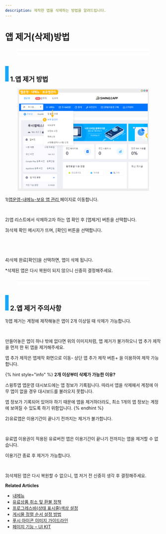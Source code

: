 ```yaml
---
description: 제작한 앱을 삭제하는 방법을 알려드립니다.
---
```


# 앱 제거(삭제)방법

<figure><img src="../../../.gitbook/assets/구분선 (2) (1).PNG" alt=""><figcaption></figcaption></figure>

## ![](<../../../.gitbook/assets/image (2) (1).png>) 1.앱 제거 방법

<figure><img src="../../../.gitbook/assets/앱제거1.png" alt=""><figcaption></figcaption></figure>

1\)[앱운영-내메뉴-보유 앱 관리 ](http://www.swing2app.co.kr/view/app\_stat)페이지로 이동합니다.



<figure><img src="https://wp.swing2app.co.kr/wp-content/uploads/2023/01/%EC%95%B1%EC%A0%9C%EA%B1%B02.png" alt=""><figcaption></figcaption></figure>

2\)앱 리스트에서 삭제하고자 하는 앱 확인 후 \[앱제거] 버튼을 선택합니다.

3\)삭제 확인 메시지가 뜨며, \[확인] 버튼을 선택합니다.

​

<figure><img src="https://wp.swing2app.co.kr/wp-content/uploads/2023/01/%EC%95%B1%EC%A0%9C%EA%B1%B03.png" alt=""><figcaption></figcaption></figure>

4\)삭제 완료\[확인]을 선택하면, 앱이 삭제 됩니다.

\*삭제된 앱은 다시 복원이 되지 않으니 신중히 결정해주세요.

<figure><img src="../../../.gitbook/assets/구분선 (2) (1).PNG" alt=""><figcaption></figcaption></figure>

## ![](<../../../.gitbook/assets/image (2) (1).png>) 2.앱 제거 주의사항

1\)앱 제거는 계정에 제작해놓은 앱이 2개 이상일 때 삭제가 가능합니다.

<figure><img src="https://wp.swing2app.co.kr/wp-content/uploads/2023/01/%EC%95%B1%EC%A0%9C%EA%B1%B05.png" alt=""><figcaption></figcaption></figure>

만들어놓은 앱이 하나 밖에 없다면 위의 이미지처럼, 앱 제거가 불가하오니 앱 추가 제작을 먼저 한 뒤 앱을 제거해주세요.

앱 추가 제작은 앱제작 화면으로 이동- 상단 앱 추가 제작 버튼+ 을 이용하여 제작 가능합니다.

{% hint style="info" %}
**2개 이상부터 삭제가 가능한 이유?**

스윙투앱 앱운영 대시보드에는 앱 정보가 기록됩니다. 따라서 앱을 삭제헤서 계정에 아무 앱이 없을 경우 대시보드를 불러오지 못합니다.

앱 정보가 기록되어 있어야 하기 때문에 앱을 제거하더라도, 최소 1개의 앱 정보는 계정에 보여질 수 있도록 하기 위함입니다.
{% endhint %}



2\)유료앱은 이용기간이 끝나기 전까지는 제거가 불가합니다.

<figure><img src="https://wp.swing2app.co.kr/wp-content/uploads/2023/01/%EC%95%B1%EC%A0%9C%EA%B1%B04.png" alt=""><figcaption></figcaption></figure>

유료앱 이용권이 적용된 유료버전 앱은 이용기간이 끝나기 전까지는 앱을 제거할 수 없습니다.

이용기간 종료 후 제거가 가능합니다.

​

3\)삭제된 앱은 다시 복원할 수 없으니, 앱 저거 전 신중히 생각 후 결정해주세요.





**Related Articles**

* [내메뉴](https://wp.swing2app.co.kr/documentation/appmanage/menu/)
* [유료상품 취소 및 환불 정책](https://wp.swing2app.co.kr/documentation/appmanage/pay/refund/)
* [프로그레스바(상태 표시줄)색상 설정](https://wp.swing2app.co.kr/documentation/v3manual/webview-pushapp/progressbar/)
* [게시물 정렬 순서 설정 방법](https://wp.swing2app.co.kr/documentation/appmanage/board/sort-posts/)
* [푸시 아이콘 이미지 가이드라인](https://wp.swing2app.co.kr/documentation/appmanage/pushmember/pushicon-guideline/)
* [페이지 기능 – UI KIT](https://wp.swing2app.co.kr/documentation/v3manual/step3-page/ui-kit/)
